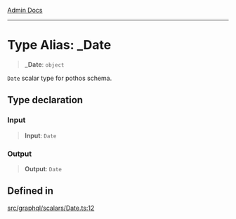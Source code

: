[Admin Docs](/)

***

# Type Alias: \_Date

> **\_Date**: `object`

`Date` scalar type for pothos schema.

## Type declaration

### Input

> **Input**: `Date`

### Output

> **Output**: `Date`

## Defined in

[src/graphql/scalars/Date.ts:12](https://github.com/NishantSinghhhhh/talawa-api/blob/05ae6a4794762096d917a90a3af0db22b7c47392/src/graphql/scalars/Date.ts#L12)
